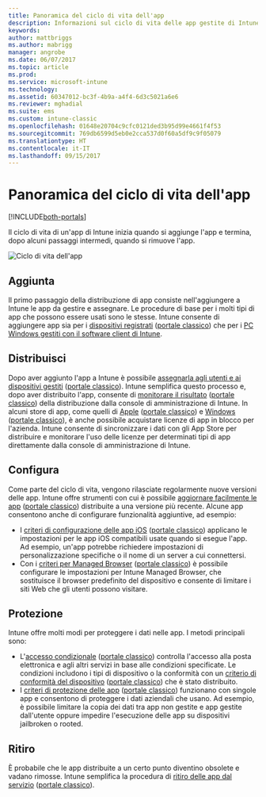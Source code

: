 ```yaml
---
title: Panoramica del ciclo di vita dell'app
description: Informazioni sul ciclo di vita delle app gestite di Intune, dall'aggiunta all'eventuale ritiro.
keywords: 
author: mattbriggs
ms.author: mabrigg
manager: angrobe
ms.date: 06/07/2017
ms.topic: article
ms.prod: 
ms.service: microsoft-intune
ms.technology: 
ms.assetid: 60347012-bc3f-4b9a-a4f4-6d3c5021a6e6
ms.reviewer: mghadial
ms.suite: ems
ms.custom: intune-classic
ms.openlocfilehash: 01648e20704c9cfc0121ded3b95d99e4661f4f53
ms.sourcegitcommit: 769db6599d5eb0e2cca537d0f60a5df9c9f05079
ms.translationtype: HT
ms.contentlocale: it-IT
ms.lasthandoff: 09/15/2017
---
```

# <a name="overview-of-the-app-lifecycle"></a>Panoramica del ciclo di vita dell'app

[!INCLUDE[both-portals](./includes/note-for-both-portals.md)]

Il ciclo di vita di un'app di Intune inizia quando si aggiunge l'app e termina, dopo alcuni passaggi intermedi, quando si rimuove l'app.

![Ciclo di vita dell'app](./media/app-lifecycle.png "Ciclo di vita di un'app di Intune")

## <a name="add"></a>Aggiunta

Il primo passaggio della distribuzione di app consiste nell'aggiungere a Intune le app da gestire e assegnare. Le procedure di base per i molti tipi di app che possono essere usati sono le stesse. Intune consente di aggiungere app sia per i [dispositivi registrati](apps-add.md) ([portale classico](/intune-classic/deploy-use/add-apps-for-mobile-devices-in-microsoft-intune)) che per i [PC Windows gestiti con il software client di Intune](/intune-classic/deploy-use/add-apps-for-windows-pcs-in-microsoft-intune).

## <a name="deploy"></a>Distribuisci

Dopo aver aggiunto l'app a Intune è possibile [assegnarla agli utenti e ai dispositivi gestiti](apps-deploy.md) ([portale classico](/intune-classic/deploy-use/deploy-apps)). Intune semplifica questo processo e, dopo aver distribuito l'app, consente di [monitorare il risultato](apps-monitor.md) ([portale classico](/intune-classic/deploy-use/monitor-apps-in-microsoft-intune)) della distribuzione dalla console di amministrazione di Intune. In alcuni store di app, come quelli di [Apple](vpp-apps-ios.md) ([portale classico](/intune-classic/deploy-use/manage-ios-apps-you-purchased-through-a-volume-purchase-program-with-microsoft-intune)) e [Windows](windows-store-for-business.md) ([portale classico](/intune-classic/deploy-use/manage-apps-you-purchased-from-the-windows-store-for-business-with-microsoft-intune)), è anche possibile acquistare licenze di app in blocco per l'azienda. Intune consente di sincronizzare i dati con gli App Store per distribuire e monitorare l'uso delle licenze per determinati tipi di app direttamente dalla console di amministrazione di Intune.

## <a name="configure"></a>Configura

Come parte del ciclo di vita, vengono rilasciate regolarmente nuove versioni delle app. Intune offre strumenti con cui è possibile [aggiornare facilmente le app](apps-add.md) ([portale classico](/intune-classic/deploy-use/update-apps-using-microsoft-intune)) distribuite a una versione più recente. Alcune app consentono anche di configurare funzionalità aggiuntive, ad esempio:
- I [criteri di configurazione delle app iOS](app-configuration-policies-use-ios.md) ([portale classico](/intune-classic/deploy-use/configure-ios-apps-with-mobile-app-configuration-policies-in-microsoft-intune)) applicano le impostazioni per le app iOS compatibili usate quando si esegue l'app. Ad esempio, un'app potrebbe richiedere impostazioni di personalizzazione specifiche o il nome di un server a cui connettersi.
- Con i [criteri per Managed Browser](app-configuration-managed-browser.md) ([portale classico](/intune-classic/deploy-use/manage-internet-access-using-managed-browser-policies)) è possibile configurare le impostazioni per Intune Managed Browser, che sostituisce il browser predefinito del dispositivo e consente di limitare i siti Web che gli utenti possono visitare.

## <a name="protect"></a>Protezione

Intune offre molti modi per proteggere i dati nelle app. I metodi principali sono:
- L'[accesso condizionale](conditional-access.md) ([portale classico](/intune-classic/deploy-use/restrict-access-to-email-and-o365-services-with-microsoft-intune)) controlla l'accesso alla posta elettronica e agli altri servizi in base alle condizioni specificate. Le condizioni includono i tipi di dispositivo o la conformità con un [criterio di conformità del dispositivo](device-compliance.md) ([portale classico](/intune-classic/deploy-use/introduction-to-device-compliance-policies-in-microsoft-intune)) che è stato distribuito.
- I [criteri di protezione delle app](app-protection-policy.md) ([portale classico](/intune-classic/deploy-use/protect-app-data-using-mobile-app-management-policies-with-microsoft-intune)) funzionano con singole app e consentono di proteggere i dati aziendali che usano. Ad esempio, è possibile limitare la copia dei dati tra app non gestite e app gestite dall'utente oppure impedire l'esecuzione delle app su dispositivi jailbroken o rooted.

## <a name="retire"></a>Ritiro

È probabile che le app distribuite a un certo punto diventino obsolete e vadano rimosse. Intune semplifica la procedura di [ritiro delle app dal servizio](device-management.md) ([portale classico](/intune-classic/deploy-use/retire-apps-using-microsoft-intune)).
